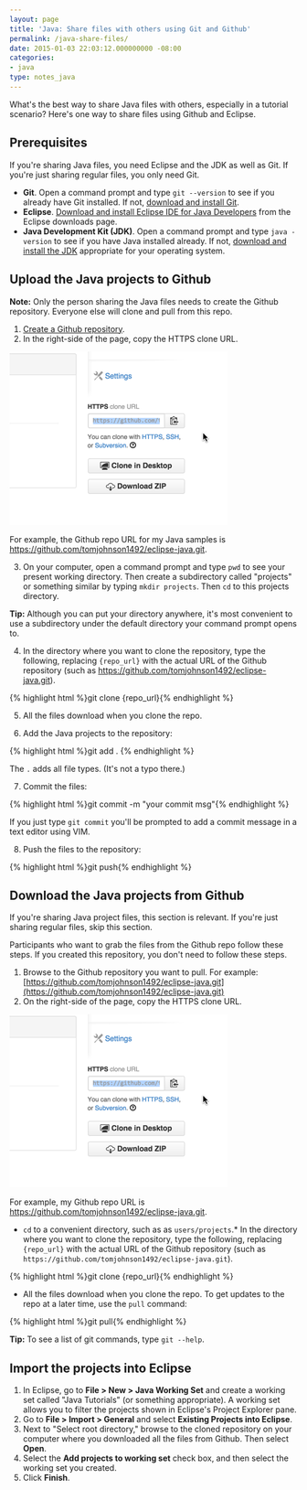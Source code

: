 ```yaml
---
layout: page
title: 'Java: Share files with others using Git and Github'
permalink: /java-share-files/
date: 2015-01-03 22:03:12.000000000 -08:00
categories:
- java
type: notes_java
---
```


What's the best way to share Java files with others, especially in a tutorial scenario? Here's one way to share files using Github and Eclipse.

## Prerequisites

If you're sharing Java files, you need Eclipse and the JDK as well as Git. If you're just sharing regular files, you only need Git.

* **Git**. Open a command prompt and type `git --version` to see if you already have Git installed. If not, [download and install Git](http://git-scm.com/book/en/v2/Getting-Started-Installing-Git).
* **Eclipse**. [Download and install Eclipse IDE for Java Developers](http://www.eclipse.org/downloads/) from the Eclipse downloads page.
* **Java Development Kit (JDK)**. Open a command prompt and type `java -version` to see if you have Java installed already. If not, [download and install the JDK](http://www.java.com/en/download/manual.jsp) appropriate for your operating system.

## Upload the Java projects to Github

**Note:** Only the person sharing the Java files needs to create the Github repository. Everyone else will clone and pull from this repo.

1.  [Create a Github repository](https://help.github.com/articles/create-a-repo/).
2.  In the right-side of the page, copy the HTTPS clone URL.

![cloneurl](/images/cloneurl.png)

For example, the Github repo URL for my Java samples is https://github.com/tomjohnson1492/eclipse-java.git.

3.  On your computer, open a command prompt and type `pwd` to see your present working directory. Then create a subdirectory called "projects" or something similar by typing `mkdir projects`. Then `cd` to this projects directory.

**Tip:** Although you can put your directory anywhere, it's most convenient to use a subdirectory under the default directory your command prompt opens to.

4.  In the directory where you want to clone the repository, type the following, replacing `{repo_url}` with the actual URL of the Github repository (such as https://github.com/tomjohnson1492/eclipse-java.git).

{% highlight html %}git clone {repo_url}{% endhighlight %}

5.  All the files download when you clone the repo.

6.  Add the Java projects to the repository:

{% highlight html %}git add . {% endhighlight %}

The `.` adds all file types. (It's not a typo there.)

7.  Commit the files:

{% highlight html %}git commit -m "your commit msg"{% endhighlight %}

If you just type `git commit` you'll be prompted to add a commit message in a text editor using VIM.

8.  Push the files to the repository:

{% highlight html %}git push{% endhighlight %}

## Download the Java projects from Github

If you're sharing Java project files, this section is relevant. If you're just sharing regular files, skip this section.

Participants who want to grab the files from the Github repo follow these steps. If you created this repository, you don't need to follow these steps.

1.  Browse to the Github repository you want to pull. For example: [https://github.com/tomjohnson1492/eclipse-java.git](https://github.com/tomjohnson1492/eclipse-java.git)
2.  On the right-side of the page, copy the HTTPS clone URL.

![cloneurl](/images/cloneurl.png)

For example, my Github repo URL is https://github.com/tomjohnson1492/eclipse-java.git.

* `cd` to a convenient directory, such as as `users/projects`.* In the directory where you want to clone the repository, type the following, replacing `{repo_url}` with the actual URL of the Github repository (such as `https://github.com/tomjohnson1492/eclipse-java.git`).

{% highlight html %}git clone {repo_url}{% endhighlight %}

* All the files download when you clone the repo. To get updates to the repo at a later time, use the `pull` command:

{% highlight html %}git pull{% endhighlight %}

**Tip:** To see a list of git commands, type `git --help`.

## Import the projects into Eclipse

1.  In Eclipse, go to **File > New > Java Working Set** and create a working set called "Java Tutorials" (or something appropriate). A working set allows you to filter the projects shown in Eclipse's Project Explorer pane.
2.  Go to **File > Import > General** and select **Existing Projects into Eclipse**.
3.  Next to "Select root directory," browse to the cloned repository on your computer where you downloaded all the files from Github. Then select **Open**.
4.  Select the **Add projects to working set** check box, and then select the working set you created.
5.  Click **Finish**.